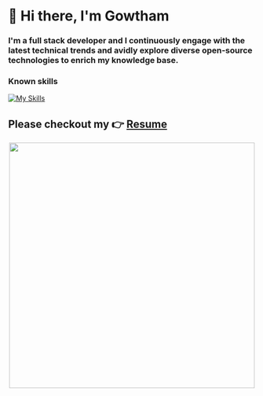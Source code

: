 # 👋 Hi there,  I'm Gowtham 

### I'm a full stack developer and I continuously engage with the latest technical trends and avidly explore diverse open-source technologies to enrich my knowledge base.

### Known skills
[![My Skills](https://skillicons.dev/icons?i=html,css,bootstrap,php,js,ts,nodejs,jquery,react,express,figma,c,cpp,java,python,mysql,bash,powershell,git,github,blender)](https://skillicons.dev)
<br>
 ## Please checkout my 👉 [Resume](https://gowtham2k2.github.io/My-Resume/)
 
<p align="center"><img width="500" src="https://github-readme-stats.vercel.app/api/top-langs/?username=gowtham2k2&layout=pie" /></p>

